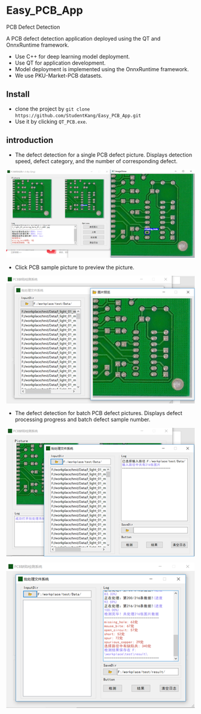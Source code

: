 # Easy_PCB_App

PCB Defect Detection

A PCB defect detection application deployed using the QT and OnnxRuntime framework.

* Use C++ for deep learning model deployment.
* Use QT for application development.
* Model deployment is implemented using the OnnxRuntime framework.
* We use PKU-Market-PCB datasets.

## Install

* clone the project by ```git clone https://github.com/StudentKang/Easy_PCB_App.git```
* Use it by clicking ```QT_PCB.exe```.

## introduction

* The defect detection for a single PCB defect picture. Displays detection speed, defect category, and the number of corresponding defect.

<img src="./examples/single.png" alt="single" style="zoom: 50%;" />

* Click PCB sample picture to preview the picture.

![preview](./examples/preview.png)

* The defect detection for batch PCB defect pictures. Displays defect processing progress and batch defect sample number.

<img src="./examples/batch.png" alt="batch"  />

![detection](./examples/detection.png)
